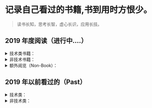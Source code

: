 # 记录自己看过的书籍,书到用时方恨少。
> 读书长知，思考长智，虚心长识，应用长技。
## 2019 年度阅读（进行中....）
<details>
<summary>技术类书籍：</summary>


- [ ] TCP/IP详解
- [x] [图解HTTP](https://github.com/forrestyuan/Reading-Book/tree/master/note/图解HTTP.md)
- [x] [图解TCP/IP 第五版](https://github.com/forrestyuan/Reading-Book/tree/master/note/图解TCP_IP第五版.md)
- [ ] 你不知道的JS（上、中、下、三卷）
</details>
<details>
<summary>非技术书籍：</summary>

- [ ] 一只特立独行的猪（王小波）
- [ ] 一路直行，我的企业理想（李玉琢）
- [ ] 思维的本质
- [x] [活着 （余华）](https://github.com/forrestyuan/Reading-Book/tree/master/note/活着.md)
- [ ] 人类2.0
- [ ] 靠谱
- [ ] 启示录
- [ ] 第七天（余华）
- [ ] 半小时漫画世界史
- [ ] 半小时漫画中国史
- [x] [放学后（东野圭吾）](https://github.com/forrestyuan/Reading-Book/tree/master/note/放学后.md)
- [ ] 局外人
- [ ] 从零开始做运营
- [ ] 兄弟
- [ ] 许三观卖血记
</details>

<details>
<summary>额外阅览（Non-Book）：</summary>

- [x] [牛客网网络知识题记](https://github.com/forrestyuan/Reading-Book/tree/master/note/牛客网做题笔记.md)
</details>

## 2019 年以前看过的（Past）
<details>
<summary>技术类：</summary>

- [x] 深入浅出Node.js （朴灵）
</details>

<details>
<summary>非技术类：</summary>

- [x] 平凡的世界 （路遥）
- [x] 路遥传 （厚夫）
- [x] 人生 （路遥）
- [x] 牛虻
- [x] 挪威的森林
- [x] 围城
- [x] 不在梅边在柳边
</details>
